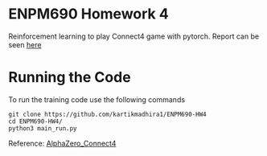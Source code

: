 # ENPM690 Homework 4
Reinforcement learning to play Connect4 game with pytorch. Report can be seen [here](report.pdf)

# Running the Code
To run the training code use the following commands
```
git clone https://github.com/kartikmadhira1/ENPM690-HW4
cd ENPM690-HW4/
python3 main_run.py
```

Reference:
[AlphaZero_Connect4](https://github.com/plkmo/AlphaZero_Connect4)
